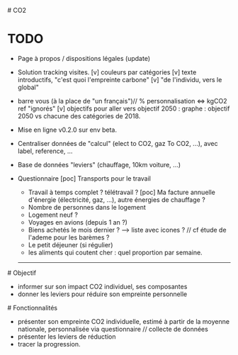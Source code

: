 # CO2

# TODO
* Page à propos / dispositions légales (update)
* Solution tracking visites.
[v] couleurs par catégories
[v] texte introductifs, "c'est quoi l'empreinte carbone"
[v] "de l'individu, vers le global"
* barre vous (à la place de "un français")// % personnalisation <=> kgCO2 ref "ignorés"
[v] objectifs pour aller vers objectif 2050 : graphe : objectif 2050 vs chacune des catégories de 2018.
* Mise en ligne v0.2.0 sur env beta.

* Centraliser données de "calcul" (elect to CO2, gaz To CO2, ...), avec label, reference, ...
* Base de données "leviers" (chauffage, 10km voiture, ...)


* Questionnaire
  [poc] Transports pour le travail
  * Travail à temps complet ? télétravail ?
  [poc] Ma facture annuelle d'énergie (électricité, gaz, ...), autre énergies de chauffage ?
  * Nombre de personnes dans le logement
  * Logement neuf ?
  * Voyages en avions (depuis 1 an ?)
  * Biens achetés le mois dernier ? --> liste avec icones ? // cf étude de l'ademe pour les barèmes ?
  * Le petit déjeuner (si régulier)
  * les aliments qui coutent cher : quel proportion par semaine.


  ________________________________________________________________________________

# Objectif

* informer sur son impact CO2 individuel, ses composantes
* donner les leviers pour réduire son empreinte personnelle


# Fonctionnalités

* présenter son empreinte CO2 individuelle, estimé à partir de la moyenne nationale, personnalisée via questionnaire // collecte de données
* présenter les leviers de réduction
* tracer la progression.
